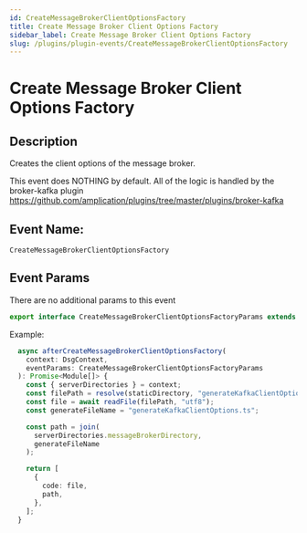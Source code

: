```yaml
---
id: CreateMessageBrokerClientOptionsFactory
title: Create Message Broker Client Options Factory
sidebar_label: Create Message Broker Client Options Factory
slug: /plugins/plugin-events/CreateMessageBrokerClientOptionsFactory
---
```



# Create Message Broker Client Options Factory

## Description

Creates the client options of the message broker.

This event does NOTHING by default. All of the logic is handled by the broker-kafka plugin https://github.com/amplication/plugins/tree/master/plugins/broker-kafka


## Event Name:
`CreateMessageBrokerClientOptionsFactory`

## Event Params

There are no additional params to this event

```ts
export interface CreateMessageBrokerClientOptionsFactoryParams extends EventParams {}
```

Example:
```ts
  async afterCreateMessageBrokerClientOptionsFactory(
    context: DsgContext,
    eventParams: CreateMessageBrokerClientOptionsFactoryParams
  ): Promise<Module[]> {
    const { serverDirectories } = context;
    const filePath = resolve(staticDirectory, "generateKafkaClientOptions.ts");
    const file = await readFile(filePath, "utf8");
    const generateFileName = "generateKafkaClientOptions.ts";

    const path = join(
      serverDirectories.messageBrokerDirectory,
      generateFileName
    );

    return [
      {
        code: file,
        path,
      },
    ];
  }
```




